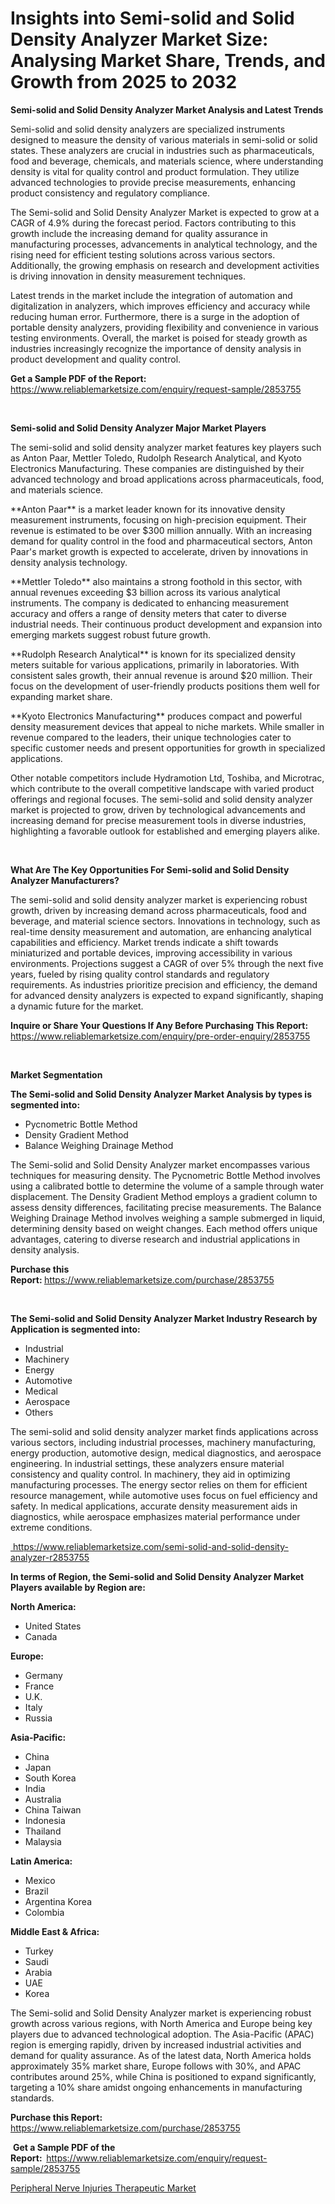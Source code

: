 <p><h1>Insights into Semi-solid and Solid Density Analyzer Market Size: Analysing Market Share, Trends, and Growth from 2025 to 2032</h1></p><p><strong>Semi-solid and Solid Density Analyzer Market Analysis and Latest Trends</strong></p>
<p><p>Semi-solid and solid density analyzers are specialized instruments designed to measure the density of various materials in semi-solid or solid states. These analyzers are crucial in industries such as pharmaceuticals, food and beverage, chemicals, and materials science, where understanding density is vital for quality control and product formulation. They utilize advanced technologies to provide precise measurements, enhancing product consistency and regulatory compliance.</p><p>The Semi-solid and Solid Density Analyzer Market is expected to grow at a CAGR of 4.9% during the forecast period. Factors contributing to this growth include the increasing demand for quality assurance in manufacturing processes, advancements in analytical technology, and the rising need for efficient testing solutions across various sectors. Additionally, the growing emphasis on research and development activities is driving innovation in density measurement techniques.</p><p>Latest trends in the market include the integration of automation and digitalization in analyzers, which improves efficiency and accuracy while reducing human error. Furthermore, there is a surge in the adoption of portable density analyzers, providing flexibility and convenience in various testing environments. Overall, the market is poised for steady growth as industries increasingly recognize the importance of density analysis in product development and quality control.</p></p>
<p><strong>Get a Sample PDF of the Report:&nbsp;</strong> <a href="https://www.reliablemarketsize.com/enquiry/request-sample/2853755?utm_campaign=2875&utm_medium=2&utm_source=Github&utm_content=ia&utm_term=12032025&utm_id=semi-solid-and-solid-density-analyzer">https://www.reliablemarketsize.com/enquiry/request-sample/2853755</a></p>
<p>&nbsp;</p>
<p><strong>Semi-solid and Solid Density Analyzer Major Market Players</strong></p>
<p><p>The semi-solid and solid density analyzer market features key players such as Anton Paar, Mettler Toledo, Rudolph Research Analytical, and Kyoto Electronics Manufacturing. These companies are distinguished by their advanced technology and broad applications across pharmaceuticals, food, and materials science.</p><p>**Anton Paar** is a market leader known for its innovative density measurement instruments, focusing on high-precision equipment. Their revenue is estimated to be over $300 million annually. With an increasing demand for quality control in the food and pharmaceutical sectors, Anton Paar's market growth is expected to accelerate, driven by innovations in density analysis technology.</p><p>**Mettler Toledo** also maintains a strong foothold in this sector, with annual revenues exceeding $3 billion across its various analytical instruments. The company is dedicated to enhancing measurement accuracy and offers a range of density meters that cater to diverse industrial needs. Their continuous product development and expansion into emerging markets suggest robust future growth.</p><p>**Rudolph Research Analytical** is known for its specialized density meters suitable for various applications, primarily in laboratories. With consistent sales growth, their annual revenue is around $20 million. Their focus on the development of user-friendly products positions them well for expanding market share.</p><p>**Kyoto Electronics Manufacturing** produces compact and powerful density measurement devices that appeal to niche markets. While smaller in revenue compared to the leaders, their unique technologies cater to specific customer needs and present opportunities for growth in specialized applications.</p><p>Other notable competitors include Hydramotion Ltd, Toshiba, and Microtrac, which contribute to the overall competitive landscape with varied product offerings and regional focuses. The semi-solid and solid density analyzer market is projected to grow, driven by technological advancements and increasing demand for precise measurement tools in diverse industries, highlighting a favorable outlook for established and emerging players alike.</p></p>
<p>&nbsp;</p>
<p><strong>What Are The Key Opportunities For Semi-solid and Solid Density Analyzer Manufacturers?</strong></p>
<p><p>The semi-solid and solid density analyzer market is experiencing robust growth, driven by increasing demand across pharmaceuticals, food and beverage, and material science sectors. Innovations in technology, such as real-time density measurement and automation, are enhancing analytical capabilities and efficiency. Market trends indicate a shift towards miniaturized and portable devices, improving accessibility in various environments. Projections suggest a CAGR of over 5% through the next five years, fueled by rising quality control standards and regulatory requirements. As industries prioritize precision and efficiency, the demand for advanced density analyzers is expected to expand significantly, shaping a dynamic future for the market.</p></p>
<p><strong>Inquire or Share Your Questions If Any Before Purchasing This Report:</strong> <a href="https://www.reliablemarketsize.com/enquiry/pre-order-enquiry/2853755?utm_campaign=2875&utm_medium=2&utm_source=Github&utm_content=ia&utm_term=12032025&utm_id=semi-solid-and-solid-density-analyzer">https://www.reliablemarketsize.com/enquiry/pre-order-enquiry/2853755</a></p>
<p>&nbsp;</p>
<p><strong>Market Segmentation</strong></p>
<p><strong>The Semi-solid and Solid Density Analyzer Market Analysis by types is segmented into:</strong></p>
<p><ul><li>Pycnometric Bottle Method</li><li>Density Gradient Method</li><li>Balance Weighing Drainage Method</li></ul></p>
<p><p>The Semi-solid and Solid Density Analyzer market encompasses various techniques for measuring density. The Pycnometric Bottle Method involves using a calibrated bottle to determine the volume of a sample through water displacement. The Density Gradient Method employs a gradient column to assess density differences, facilitating precise measurements. The Balance Weighing Drainage Method involves weighing a sample submerged in liquid, determining density based on weight changes. Each method offers unique advantages, catering to diverse research and industrial applications in density analysis.</p></p>
<p><strong>Purchase this Report:&nbsp;</strong><a href="https://www.reliablemarketsize.com/purchase/2853755?utm_campaign=2875&utm_medium=2&utm_source=Github&utm_content=ia&utm_term=12032025&utm_id=semi-solid-and-solid-density-analyzer">https://www.reliablemarketsize.com/purchase/2853755</a></p>
<p>&nbsp;</p>
<p><strong>The Semi-solid and Solid Density Analyzer Market Industry Research by Application is segmented into:</strong></p>
<p><ul><li>Industrial</li><li>Machinery</li><li>Energy</li><li>Automotive</li><li>Medical</li><li>Aerospace</li><li>Others</li></ul></p>
<p><p>The semi-solid and solid density analyzer market finds applications across various sectors, including industrial processes, machinery manufacturing, energy production, automotive design, medical diagnostics, and aerospace engineering. In industrial settings, these analyzers ensure material consistency and quality control. In machinery, they aid in optimizing manufacturing processes. The energy sector relies on them for efficient resource management, while automotive uses focus on fuel efficiency and safety. In medical applications, accurate density measurement aids in diagnostics, while aerospace emphasizes material performance under extreme conditions.</p></p>
<p><a href="https://www.reliablemarketsize.com/semi-solid-and-solid-density-analyzer-r2853755?utm_campaign=2875&utm_medium=2&utm_source=Github&utm_content=ia&utm_term=12032025&utm_id=semi-solid-and-solid-density-analyzer">&nbsp;https://www.reliablemarketsize.com/semi-solid-and-solid-density-analyzer-r2853755</a></p>
<p><strong>In terms of Region, the Semi-solid and Solid Density Analyzer Market Players available by Region are:</strong></p>
<p>
    <p> <strong> North America: </strong>
        <ul>
            <li>United States</li>
            <li>Canada</li>
        </ul>
        </p> 
    <p> <strong> Europe: </strong>
        <ul>
            <li>Germany</li>
            <li>France</li>
            <li>U.K.</li>
            <li>Italy</li>
            <li>Russia</li>
        </ul>
        </p> 
    <p> <strong> Asia-Pacific: </strong>
        <ul>
            <li>China</li>
            <li>Japan</li>
            <li>South Korea</li>
            <li>India</li>
            <li>Australia</li>
            <li>China Taiwan</li>
            <li>Indonesia</li>
            <li>Thailand</li>
            <li>Malaysia</li>
        </ul>
        </p> 
    <p> <strong> Latin America: </strong>
        <ul>
            <li>Mexico</li>
            <li>Brazil</li>
            <li>Argentina Korea</li>
            <li>Colombia</li>
        </ul>
        </p> 
    <p> <strong> Middle East & Africa: </strong>
        <ul>
            <li>Turkey</li>
            <li>Saudi</li>
            <li>Arabia</li>
            <li>UAE</li>
            <li>Korea</li>
        </ul>
    </p>
    </p>
<p><p>The Semi-solid and Solid Density Analyzer market is experiencing robust growth across various regions, with North America and Europe being key players due to advanced technological adoption. The Asia-Pacific (APAC) region is emerging rapidly, driven by increased industrial activities and demand for quality assurance. As of the latest data, North America holds approximately 35% market share, Europe follows with 30%, and APAC contributes around 25%, while China is positioned to expand significantly, targeting a 10% share amidst ongoing enhancements in manufacturing standards.</p></p>
<p><strong>Purchase this Report: </strong><a href="https://www.reliablemarketsize.com/purchase/2853755?utm_campaign=2875&utm_medium=2&utm_source=Github&utm_content=ia&utm_term=12032025&utm_id=semi-solid-and-solid-density-analyzer">https://www.reliablemarketsize.com/purchase/2853755</a></p>
<p>&nbsp;<strong>Get a Sample PDF of the Report:&nbsp;&nbsp;</strong><a href="https://www.reliablemarketsize.com/enquiry/request-sample/2853755?utm_campaign=2875&utm_medium=2&utm_source=Github&utm_content=ia&utm_term=12032025&utm_id=semi-solid-and-solid-density-analyzer">https://www.reliablemarketsize.com/enquiry/request-sample/2853755</a></p>
<p><strong></strong></p>
<p><p><a href="https://github.com/celpabembes/Market-Research-Report-List-1/blob/main/peripheral-nerve-injuries-therapeutic-market.md?utm_campaign=2875&utm_medium=2&utm_source=Github&utm_content=ia&utm_term=12032025&utm_id=semi-solid-and-solid-density-analyzer">Peripheral Nerve Injuries Therapeutic Market</a></p></p>